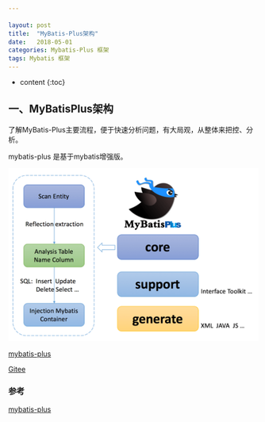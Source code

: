 ```yaml
---

layout: post
title:  "MyBatis-Plus架构"
date:   2018-05-01
categories: Mybatis-Plus 框架
tags: Mybatis 框架
---
```


* content
{:toc}

## 一、MyBatisPlus架构

  了解MyBatis-Plus主要流程，便于快速分析问题，有大局观，从整体来把控、分析。

mybatis-plus 是基于mybatis增强版。

![2022-03-11_mybatis-plus原理](\image\mybatis\2022-03-11_mybatis-plus原理.png)

[mybatis-plus](https://www.oschina.net/p/mybatis-plus?hmsr=aladdin1e1)



[Gitee](https://gitee.com/baomidou/mybatis-plus)

### 参考

[mybatis-plus](https://www.oschina.net/p/mybatis-plus?hmsr=aladdin1e1)